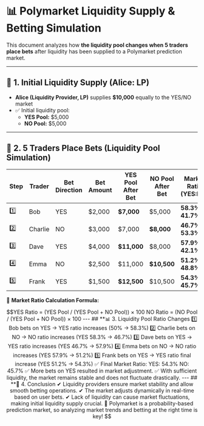 # 📊 Polymarket Liquidity Supply & Betting Simulation  

This document analyzes how **the liquidity pool changes when 5 traders place bets** after liquidity has been supplied to a Polymarket prediction market.  

---

## 🔄 **1. Initial Liquidity Supply (Alice: LP)**  

- **Alice (Liquidity Provider, LP)** supplies **$10,000** equally to the YES/NO market  
- ✅ Initial liquidity pool:  
  - **YES Pool:** $5,000  
  - **NO Pool:** $5,000  

---

## 🎯 **2. 5 Traders Place Bets (Liquidity Pool Simulation)**  

| Step | Trader | Bet Direction | Bet Amount | YES Pool After Bet | NO Pool After Bet | Market Ratio (YES:NO) |
|---|---|---|---|---|---|---|
| 1️⃣ | Bob | YES | $2,000 | **$7,000** | $5,000 | **58.3% : 41.7%** |
| 2️⃣ | Charlie | NO | $3,000 | $7,000 | **$8,000** | **46.7% : 53.3%** |
| 3️⃣ | Dave | YES | $4,000 | **$11,000** | $8,000 | **57.9% : 42.1%** |
| 4️⃣ | Emma | NO | $2,500 | $11,000 | **$10,500** | **51.2% : 48.8%** |
| 5️⃣ | Frank | YES | $1,500 | **$12,500** | $10,500 | **54.3% : 45.7%** |

📌 **Market Ratio Calculation Formula:**  
```math
YES Ratio = (YES Pool / (YES Pool + NO Pool)) × 100
NO Ratio = (NO Pool / (YES Pool + NO Pool)) × 100

---

## **📊 3. Liquidity Pool Ratio Changes

1️⃣ Bob bets on YES → YES ratio increases (50% → 58.3%)
2️⃣ Charlie bets on NO → NO ratio increases (YES 58.3% → 46.7%)
3️⃣ Dave bets on YES → YES ratio increases (YES 46.7% → 57.9%)
4️⃣ Emma bets on NO → NO ratio increases (YES 57.9% → 51.2%)
5️⃣ Frank bets on YES → YES ratio final increase (YES 51.2% → 54.3%)

✅ Final Market Ratio:

YES: 54.3%
NO: 45.7%
✅ More bets on YES resulted in market adjustment.
✅ With sufficient liquidity, the market remains stable and does not fluctuate drastically.

---

## **📌 4. Conclusion

✔ Liquidity providers ensure market stability and allow smooth betting operations.
✔ The market adjusts dynamically in real-time based on user bets.
✔ Lack of liquidity can cause market fluctuations, making initial liquidity supply crucial.

🚀 Polymarket is a probability-based prediction market, so analyzing market trends and betting at the right time is key!
